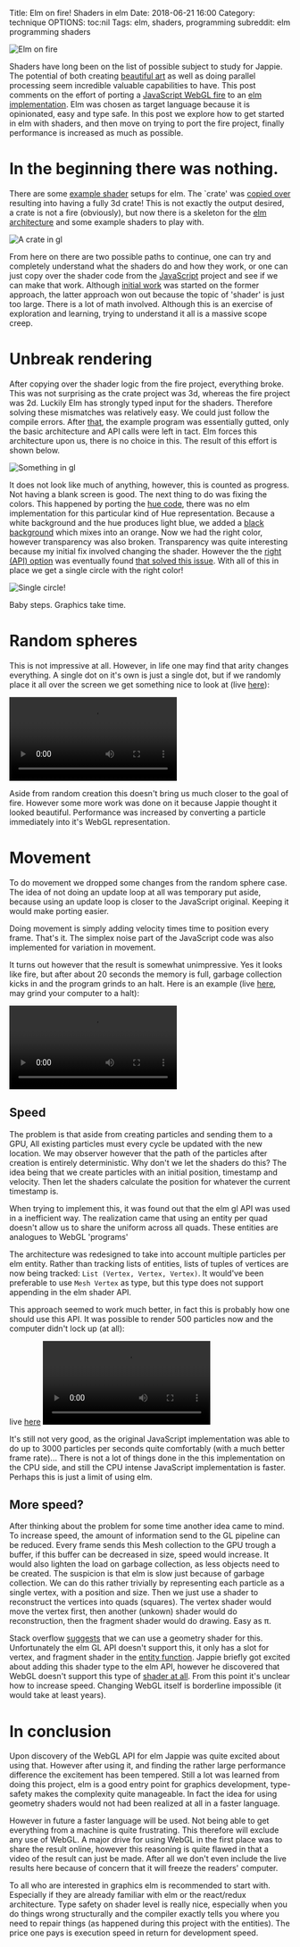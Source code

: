 Title: Elm on fire! Shaders in elm
Date: 2018-06-21 16:00
Category: technique
OPTIONS: toc:nil
Tags: elm, shaders, programming
subreddit: elm programming shaders

![Elm on fire](/images/2018/elm-fire.svg)

Shaders have long been on the list of possible subject to study for Jappie.
The potential of both creating [beautiful art](https://www.vertexshaderart.com/)
as well as doing parallel processing seem incredible valuable capabilities to have.
This post comments on the effort of porting a
[JavaScript WebGL fire](https://github.com/ethanhjennings/webgl-fire-particles)
to an [elm implementation](https://github.com/jappeace/elmgl-fire).
Elm was chosen as target language because it is opinionated, easy and type safe.
In this post we explore how to get started in elm with shaders,
and then move on trying to port the fire project,
finally performance is increased as much as possible.

# In the beginning there was nothing.

There are some
[example shader](https://github.com/elm-community/webgl/tree/master/examples)
setups for elm.
The `crate' was [copied over](https://github.com/jappeace/elmgl-fire/commit/fb735158f328789a7c30ae4088b8cffcc4be1fd2)
resulting into having a fully 3d crate!
This is not exactly the output desired, a crate is not a fire (obviously),
but now there is a skeleton for the
[elm architecture](https://guide.elm-lang.org/architecture/)
and some example shaders to play with.

![A crate in gl](/images/2018/crate.jpg)

From here on there are two possible paths to continue,
one can try and completely understand what the shaders do and how they
work,
or one can just copy over the shader code from the
[JavaScript](https://github.com/ethanhjennings/webgl-fire-particles) project and see if
we can make that work.
Although
[initial work](https://github.com/jappeace/elmgl-fire/commit/96f3dd293ad72f8b199d7958500f0f14ea2ed013)
was started on the former approach,
the latter approach won out because the topic of 'shader' is just too large.
There is a lot of math involved.
Although this is an exercise of exploration and learning,
trying to understand it all is a massive scope creep.

# Unbreak rendering
After copying over the shader logic from the fire project,
everything broke.
This was not surprising as the crate project was 3d, whereas the fire project
was 2d.
Luckily Elm has strongly typed input for the shaders.
Therefore solving these mismatches was relatively easy.
We could just follow the compile errors.
After [that](https://github.com/jappeace/elmgl-fire/commit/668f714294b4423ae51e8857bf7d9e8dafa4ba8c),
the example program was essentially gutted, only the basic
architecture and API calls were left in tact.
Elm forces this architecture upon us, there is no choice in this.
The result of this effort is shown below.

![Something in gl](/images/2018/gl-something.jpg)

It does not look like much of anything, however, this is counted as progress.
Not having a blank screen is good.
The next thing to do was fixing the colors.
This happened by porting the [hue code](https://github.com/jappeace/elmgl-fire/commit/dbe4c308dcc24f0af8ea6b8f85991c1d83354002),
there was no elm implementation for this particular kind of Hue representation.
Because a white background and the hue produces light blue, we added a
[black background](https://github.com/jappeace/elmgl-fire/commit/dbe4c308dcc24f0af8ea6b8f85991c1d83354002#diff-3e16369f543b857a1fea048cf77b7315R120)
which mixes into an orange.
Now we had the right color, however transparency was also broken.
Transparency was quite interesting because my initial fix involved changing the
shader.
However the the [right (API) option](https://github.com/jappeace/elmgl-fire/commit/dbe4c308dcc24f0af8ea6b8f85991c1d83354002#diff-3e16369f543b857a1fea048cf77b7315R136)
was eventually found
[that solved this issue](https://github.com/jappeace/elmgl-fire/commit/bc9f5d3eecbdc47c0ef0685a005c2af03e1ccd5c).
With all of this in place we get a single circle with the right color!

![Single circle!](/images/2018/gl-reddot.jpg)

Baby steps. Graphics take time.

# Random spheres
This is not impressive at all. However, in life one may find that arity changes
everything.
A single dot on it's own is just a single dot, but if we randomly place it all
over the screen we get something nice to look at (live [here](/raw-html/2018/random-spheres.html)):

<video controls loop video controls autoplay>
    <source src="/images/2018/spheres.webm" type="video/webm">
    Your browser does not support the video tag.
</video>

Aside from random creation this doesn't bring us much closer to the goal of fire.
However some more work was done on it because Jappie thought it looked beautiful.
Performance was increased by converting a particle immediately into it's
WebGL representation.

# Movement
To do movement we dropped some changes from the random sphere case.
The idea of not doing an update loop at all was temporary put aside,
because using an update loop is closer to the JavaScript original.
Keeping it would make porting easier.

Doing movement is simply adding velocity times time to position every frame.
That's it. The simplex noise part of the JavaScript code was also implemented
for variation in movement.

It turns out however that the result is somewhat unimpressive.
Yes it looks like fire, but after about 20 seconds the memory is full,
garbage collection kicks in and the program grinds to an halt.
Here is an example (live [here](/raw-html/2018/slow-fire.html),
may grind your computer to a halt):

<video controls loop video controls autoplay>
    <source src="/images/2018/slow-fire.webm" type="video/webm">
    Your browser does not support the video tag.
</video>

## Speed
The problem is that aside from creating particles and sending them to a GPU,
All existing particles must every cycle be updated with the new location.
We may observer however that the path of the particles after creation is
entirely deterministic.
Why don't we let the shaders do this?
The idea being that we create particles with an initial position, timestamp and
velocity.
Then let the shaders calculate the position for whatever the current timestamp
is.

When trying to implement this, it was found out that the elm gl API was used
in a inefficient way.
The realization came that using an entity per quad doesn't allow us to share
the uniform across all quads.
These entities are analogues to WebGL 'programs'

The architecture was redesigned to take into account multiple particles per elm
entity.
Rather than tracking lists of entities,
lists of tuples of vertices are now being tracked:
`List (Vertex, Vertex, Vertex)`.
It would've been preferable to use `Mesh Vertex` as type, but this type does not
support appending in the elm shader API.

This approach seemed to work much better, in fact this is probably how one
should use this API.
It was possible to render 500 particles now and the computer didn't lock up
(at all):

live [here](/raw-html/2018/fast-fire.html)
<video controls loop video controls autoplay>
    <source src="/images/2018/fast-fire.webm" type="video/webm">
    Your browser does not support the video tag.
</video>

It's still not very good, as the original JavaScript implementation
was able to do up to 3000 particles per seconds quite comfortably
(with a much better frame rate)...
There is not a lot of things done in the this implementation on the CPU side,
and still the CPU intense JavaScript implementation is faster.
Perhaps this is just a limit of using elm.

## More speed?
After thinking about the problem for some time another idea came to mind.
To increase speed, the amount of information send to the GL pipeline can be
reduced.
Every frame sends this Mesh collection to the GPU trough a buffer,
if this buffer can be decreased in size, speed would increase.
It would also lighten the load on garbage collection, as less objects need to
be created.
The suspicion is that elm is slow just because of garbage collection.
We can do this rather trivially by representing each particle as a single vertex,
with a position and size.
Then we just use a shader to reconstruct the vertices into quads (squares).
The vertex shader would move the vertex first,
then another (unkown) shader would do reconstruction,
then the fragment shader would do drawing.
Easy as π.

Stack overflow [suggests](https://stackoverflow.com/questions/5821152/opengl-add-vertices-with-vertex-shader)
that we can use a geometry shader for this.
Unfortunately the elm GL API doesn't support this, 
it only has a slot for vertex, and fragment shader in the [entity function](http://package.elm-lang.org/packages/elm-community/webgl/2.0.5/WebGL#entity).
Jappie briefly got excited about adding this shader type to the elm API,
however he discovered that WebGL doesn't support this type of [shader at all]( https://stackoverflow.com/questions/8641119/webgl-geometry-shader-equivalent).
From this point it's unclear how to increase speed.
Changing WebGL itself is borderline impossible (it would take at least years).

# In conclusion
Upon discovery of the WebGL API for elm Jappie was quite excited about using that.
However after using it, and finding the rather large performance difference
the excitement has been tempered.
Still a lot was learned from doing this project,
elm is a good entry point for graphics development,
type-safety makes the complexity quite manageable.
In fact the idea for using geometry shaders would not had been realized at all
in a faster language.

However in future a faster language will be used.
Not being able to get everything from a machine is quite frustrating.
This therefore will exclude any use of WebGL.
A major drive for using WebGL in the first place was to share the result online,
however this reasoning is quite flawed in that a video of the result can just
be made.
After all we don't even include the live results here because of concern that it
will freeze the readers' computer.

To all who are interested in graphics elm is recommended to start with.
Especially if they are already familiar with elm or the react/redux architecture.
Type safety on shader level is really nice, especially when you do things wrong
structurally and the compiler exactly tells you where you need to repair things
(as happened during this project with the entities).
The price one pays is execution speed in return for development speed.
